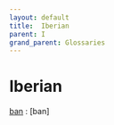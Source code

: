 ```yaml
---
layout: default
title:  Iberian
parent: I
grand_parent: Glossaries
---
```


# Iberian


[ban](https://en.wiktionary.org/wiki/?curid=5255)
: [ban]

